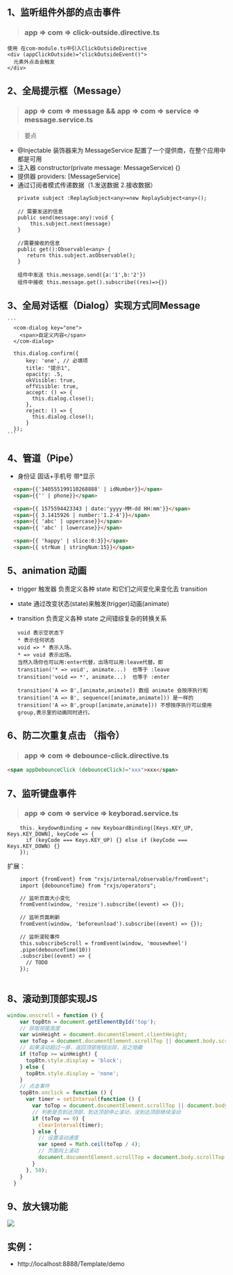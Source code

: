 ## 1、监听组件外部的点击事件
 > ### app => com => click-outside.directive.ts
  ```
  使用 在com-module.ts中引入ClickOutsideDirective 
  <div (appClickOutside)="clickOutsideEvent()">
    元素外点击会触发
  </div>
  ```
  
## 2、全局提示框（Message）  
 > ### app => com => message && app => com => service => message.service.ts 
 
 > 要点
 - @Injectable 装饰器来为 MessageService 配置了一个提供商，在整个应用中都是可用
 - 注入器 constructor(private message: MessageService) {}
 - 提供器 providers: [MessageService]
 - 通过订阅者模式传递数据（1.发送数据 2.接收数据）
    ```
    private subject :ReplaySubject<any>=new ReplaySubject<any>();
    
    // 需要发送的信息
    public send(message:any):void {
        this.subject.next(message)
    }
    
    //需要接收的信息
    public get():Observable<any> {
       return this.subject.asObservable();
    }
    ```
    ```
    组件中发送 this.message.send({a:'1',b:'2'})
    组件中接收 this.message.get().subscribe((res)=>{})
    ```
    
## 3、全局对话框（Dialog）实现方式同Message
    ```
      <com-dialog key="one">
        <span>自定义内容</span>
      </com-dialog>
      
      this.dialog.confirm({
          key: 'one', // 必填项
          title: "提示1",
          opacity: .5,
          okVisible: true,
          offVisible: true,
          accept: () => {
            this.dialog.close();
          },
          reject: () => {
            this.dialog.close();
          }
      });
    ```    
  

## 4、管道（Pipe）
- 身份证  固话+手机号 带*显示
```html
  <span>{{'340555199110268888' | idNumber}}</span>
  <span>{{'' | phone}}</span>
  
  <span>{{ 1575594423343 | date:'yyyy-MM-dd HH:mm'}}</span>
  <span>{{ 3.1415926 | number:'1.2-4'}}</span>
  <span>{{ 'abc' | uppercase}}</span>
  <span>{{ 'abc' | lowercase}}</span>
      
  <span>{{ 'happy' | slice:0:3}}</span>
  <span>{{ strNum | stringNum:15}}</span>
```

## 5、animation 动画
- trigger 触发器 负责定义各种 state 和它们之间变化来变化去 transition
- state 通过改变状态(state)来触发(trigger)动画(animate)
- transition 负责定义各种 state 之间错综复杂的转换关系

      void 表示空状态下   
      * 表示任何状态
      void => * 表示入场。
      * => void 表示出场。
      当然入场你也可以用:enter代替，出场可以用:leave代替。即
      transition('* => void', animate...)  也等于 :leave
      transition('void => *', animate...)  也等于 :enter
      
      transition('A => B',[animate,animate]) 数组 animate 会按序执行和 transition('A => B', sequence([animate,animate])) 是一样的 
      transition('A => B',group([animate,animate])) 不想按序执行可以使用 group,表示里的动画同时进行。


## 6、防二次重复点击 （指令）
> ### app => com => debounce-click.directive.ts
```html
<span appDebounceClick (debounceClick)="xxx">xxx</span>
```

## 7、监听键盘事件
> ### app => com => service => keyborad.service.ts 
```
    this._keydownBinding = new KeyboardBinding([Keys.KEY_UP, Keys.KEY_DOWN], keyCode => {
      if (keyCode === Keys.KEY_UP) {} else if (keyCode === Keys.KEY_DOWN) {}
    });
```
扩展：
```html
    import {fromEvent} from "rxjs/internal/observable/fromEvent";
    import {debounceTime} from "rxjs/operators";

    // 监听页面大小变化
    fromEvent(window, 'resize').subscribe((event) => {});
    
    // 监听页面刷新
    fromEvent(window, 'beforeunload').subscribe((event) => {});
    
    // 监听滚轮事件
    this.subscribeScroll = fromEvent(window, 'mousewheel')
    .pipe(debounceTime(10))
    .subscribe((event) => {
      // TODO
    });
    
```

## 8、滚动到顶部实现JS
```js
window.onscroll = function () {
    var topBtn = document.getElementById('top');
    // 获取视窗高度
    var winHeight = document.documentElement.clientHeight;
    var toTop = document.documentElement.scrollTop || document.body.scrollTop;
    // 如果滚动超过一屏，返回顶部按钮出现，反之隐藏
    if (toTop >= winHeight) {
      topBtn.style.display = 'block';
    } else {
      topBtn.style.display = 'none';
    }
    // 点击事件
    topBtn.onclick = function () {
      var timer = setInterval(function () {
        var toTop = document.documentElement.scrollTop || document.body.scrollTop;
        // 判断是否到达顶部，到达顶部停止滚动，没到达顶部继续滚动
        if (toTop == 0) {
          clearInterval(timer);
        } else {
          // 设置滚动速度
          var speed = Math.ceil(toTop / 4);
          // 页面向上滚动
          document.documentElement.scrollTop = document.body.scrollTop = toTop - speed;
        }
      }, 50);
    }
  }
```

## 9、放大镜功能 
![](https://github.com/xueyeqing/Angular2Template/tree/master/Angular2Template/src/app/demo/img-enlarge/image/d.png)

## 实例：  
- http://localhost:8888/Template/demo